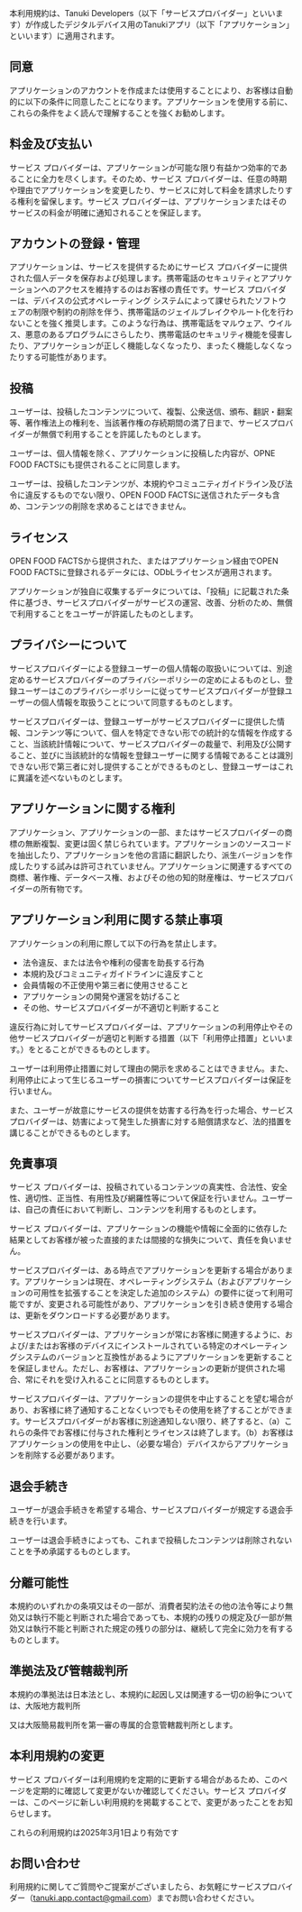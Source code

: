 本利用規約は、Tanuki Developers（以下「サービスプロバイダー」といいます）が作成したデジタルデバイス用のTanukiアプリ（以下「アプリケーション」といいます）に適用されます。


## 同意

アプリケーションのアカウントを作成または使用することにより、お客様は自動的に以下の条件に同意したことになります。アプリケーションを使用する前に、これらの条件をよく読んで理解することを強くお勧めします。


## 料金及び支払い

サービス プロバイダーは、アプリケーションが可能な限り有益かつ効率的であることに全力を尽くします。そのため、サービス プロバイダーは、任意の時期や理由でアプリケーションを変更したり、サービスに対して料金を請求したりする権利を留保します。サービス プロバイダーは、アプリケーションまたはそのサービスの料金が明確に通知されることを保証します。


## アカウントの登録・管理

アプリケーションは、サービスを提供するためにサービス プロバイダーに提供された個人データを保存および処理します。携帯電話のセキュリティとアプリケーションへのアクセスを維持するのはお客様の責任です。サービス プロバイダーは、デバイスの公式オペレーティング システムによって課せられたソフトウェアの制限や制約の削除を伴う、携帯電話のジェイルブレイクやルート化を行わないことを強く推奨します。このような行為は、携帯電話をマルウェア、ウイルス、悪意のあるプログラムにさらしたり、携帯電話のセキュリティ機能を侵害したり、アプリケーションが正しく機能しなくなったり、まったく機能しなくなったりする可能性があります。


## 投稿

ユーザーは、投稿したコンテンツについて、複製、公衆送信、頒布、翻訳・翻案等、著作権法上の権利を、当該著作権の存続期間の満了日まで、サービスプロバイダーが無償で利用することを許諾したものとします。

ユーザーは、個人情報を除く、アプリケーションに投稿した内容が、OPNE FOOD FACTSにも提供されることに同意します。

ユーザーは、投稿したコンテンツが、本規約やコミュニティガイドライン及び法令に違反するものでない限り、OPEN FOOD FACTSに送信されたデータも含め、コンテンツの削除を求めることはできません。


## ライセンス

OPEN FOOD FACTSから提供された、またはアプリケーション経由でOPEN FOOD FACTSに登録されるデータには、ODbLライセンスが適用されます。

アプリケーションが独自に収集するデータについては、「投稿」に記載された条件に基づき、サービスプロバイダーがサービスの運営、改善、分析のため、無償で利用することをユーザーが許諾したものとします。


## プライバシーについて

サービスプロバイダーによる登録ユーザーの個人情報の取扱いについては、別途定めるサービスプロバイダーのプライバシーポリシーの定めによるものとし、登録ユーザーはこのプライバシーポリシーに従ってサービスプロバイダーが登録ユーザーの個人情報を取扱うことについて同意するものとします。

サービスプロバイダーは、登録ユーザーがサービスプロバイダーに提供した情報、コンテンツ等について、個人を特定できない形での統計的な情報を作成すること、当該統計情報について、サービスプロバイダーの裁量で、利用及び公開すること、並びに当該統計的な情報を登録ユーザーに関する情報であることは識別できない形で第三者に対し提供することができるものとし、登録ユーザーはこれに異議を述べないものとします。


## アプリケーションに関する権利

アプリケーション、アプリケーションの一部、またはサービスプロバイダーの商標の無断複製、変更は固く禁じられています。アプリケーションのソースコードを抽出したり、アプリケーションを他の言語に翻訳したり、派生バージョンを作成したりする試みは許可されていません。アプリケーションに関連するすべての商標、著作権、データベース権、およびその他の知的財産権は、サービスプロバイダーの所有物です。


## アプリケーション利用に関する禁止事項

アプリケーションの利用に際して以下の行為を禁止します。

- 法令違反、または法令や権利の侵害を助長する行為
- 本規約及びコミュニティガイドラインに違反すこと
- 会員情報の不正使用や第三者に使用させること
- アプリケーションの開発や運営を妨げること
- その他、サービスプロバイダーが不適切と判断すること

違反行為に対してサービスプロバイダーは、アプリケーションの利⽤停⽌やその他サービスプロバイダーが適切と判断する措置（以下「利⽤停⽌措置」といいます。）をとることができるものとします｡

ユーザーは利用停止措置に対して理由の開示を求めることはできません。また、利用停止によって生じるユーザーの損害についてサービスプロバイダーは保証を行いません。

また、ユーザーが故意にサービスの提供を妨害する行為を行った場合、サービスプロバイダーは、妨害によって発生した損害に対する賠償請求など、法的措置を講じることができるものとします。


## 免責事項

サービス プロバイダーは、投稿されているコンテンツの真実性、合法性、安全性、適切性、正当性、有用性及び網羅性等について保証を行いません。ユーザーは、自己の責任において判断し、コンテンツを利用するものとします。

サービス プロバイダーは、アプリケーションの機能や情報に全面的に依存した結果としてお客様が被った直接的または間接的な損失について、責任を負いません。

サービスプロバイダーは、ある時点でアプリケーションを更新する場合があります。アプリケーションは現在、オペレーティングシステム（およびアプリケーションの可用性を拡張することを決定した追加のシステム）の要件に従って利用可能ですが、変更される可能性があり、アプリケーションを引き続き使用する場合は、更新をダウンロードする必要があります。

サービスプロバイダーは、アプリケーションが常にお客様に関連するように、および/またはお客様のデバイスにインストールされている特定のオペレーティングシステムのバージョンと互換性があるようにアプリケーションを更新することを保証しません。ただし、お客様は、アプリケーションの更新が提供された場合、常にそれを受け入れることに同意するものとします。

サービスプロバイダーは、アプリケーションの提供を中止することを望む場合があり、お客様に終了通知することなくいつでもその使用を終了することができます。サービスプロバイダーがお客様に別途通知しない限り、終了すると、（a）これらの条件でお客様に付与された権利とライセンスは終了します。（b）お客様はアプリケーションの使用を中止し、（必要な場合）デバイスからアプリケーションを削除する必要があります。


##  退会手続き

ユーザーが退会手続きを希望する場合、サービスプロバイダーが規定する退会手続きを行います。

ユーザーは退会手続きによっても、これまで投稿したコンテンツは削除されないことを予め承諾するものとします。


##  分離可能性

本規約のいずれかの条項又はその一部が、消費者契約法その他の法令等により無効又は執行不能と判断された場合であっても、本規約の残りの規定及び一部が無効又は執行不能と判断された規定の残りの部分は、継続して完全に効力を有するものとします。


## 準拠法及び管轄裁判所

本規約の準拠法は日本法とし、本規約に起因し又は関連する一切の紛争については、大阪地方裁判所

又は大阪簡易裁判所を第一審の専属的合意管轄裁判所とします。


## 本利用規約の変更

サービス プロバイダーは利用規約を定期的に更新する場合があるため、このページを定期的に確認して変更がないか確認してください。サービス プロバイダーは、このページに新しい利用規約を掲載することで、変更があったことをお知らせします。

これらの利用規約は2025年3月1日より有効です


## お問い合わせ

利用規約に関してご質問やご提案がございましたら、お気軽にサービスプロバイダー（tanuki.app.contact@gmail.com）までお問い合わせください。
